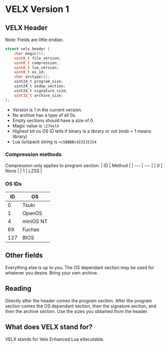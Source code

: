 # VELX Version 1

## VELX Header
Note: Fields are little endian.
```c
struct velx_header {
	char magic[5];
	uint8_t file_version;
	uint8_t compression;
	uint8_t lua_version;
	uint8_t os_id;
	char arctype[4];
	uint24_t program_size;
	uint24_t osdep_section;
	uint24_t signature_size;
	uint32_t archive_size;
};
```
* Version is 1 in the current version.
* No archive has a type of all 0s.
* Empty sections should have a size of 0.
* Magic value is `\27VelX`
* Highest bit os OS ID tells if binary is a library or not (msb = 1 means library)
* Lua (un)pack string is `<c5BBBBc4I3I3I3I4`

### Compression methods
Compression only applies to program section.
| ID | Method |
| --- | --- |
| 0 | None |
| 1 | LZSS |

### OS IDs
| ID | OS |
| --- | --- |
| 0 | Tsuki |
| 1 | OpenOS |
| 4 | miniOS NT |
| 69 | Fuchas |
| 127 | BIOS |

## Other fields
Everything else is up to you. The OS dependant section may be used for whatever you desire. Bring your own archive.

## Reading
Directly after the header comes the program section. After the program section comes the OS dependant section, then the signature section, and then the archive section. Use the sizes you obtained from the header.

## What does VELX stand for?
VELX stands for Velx Enhanced Lua eXecutable.

